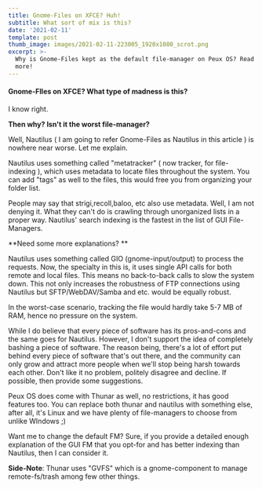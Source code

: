 ```yaml
---
title: Gnome-Files on XFCE? Huh!
subtitle: What sort of mix is this?
date: '2021-02-11'
template: post
thumb_image: images/2021-02-11-223005_1920x1080_scrot.png
excerpt: >-
  Why is Gnome-Files kept as the default file-manager on Peux OS? Read to know
  more!
---
```

#### Gnome-FIles on XFCE? What type of madness is this?

I know right.

**Then why? Isn't it the worst file-manager?**

Well, Nautilus ( I am going to refer Gnome-Files as Nautilus in this article ) is nowhere near worse. Let me explain.

Nautilus uses something called "metatracker" ( now tracker, for file-indexing ), which uses metadata to locate files throughout the system. You can add "tags" as well to the files, this would free you from organizing your folder list.

People may say that strigi,recoll,baloo, etc also use metadata. Well, I am not denying it. What they can't do is crawling through unorganized lists in a proper way. Nautilus' search indexing is the fastest in the list of GUI File-Managers.

\*\*Need some more explanations? \*\*

Nautilus uses something called GIO (gnome-input/output) to process the requests. Now, the specialty in this is, it uses single API calls for both remote and local files. This means no back-to-back calls to slow the system down. This not only increases the robustness of FTP connections using Nautilus but SFTP/WebDAV/Samba and etc. would be equally robust.

In the worst-case scenario, tracking the file would hardly take 5-7 MB of RAM, hence no pressure on the system.

While I do believe that every piece of software has its pros-and-cons and the same goes for Nautilus. However, I don't support the idea of completely bashing a piece of software. The reason being, there's a lot of effort put behind every piece of software that's out there, and the community can only grow and attract more people when we'll stop being harsh towards each other. Don't like it no problem, politely disagree and decline. If possible, then provide some suggestions. 

Peux OS does come with Thunar as well, no restrictions, it has good features too.  You can replace both thunar and nautilus with something else, after all, it's Linux and we have plenty of file-managers to choose from unlike WIndows ;)

Want me to change the default FM? Sure, if you provide a detailed enough explanation of the GUI FM that you opt-for and has better indexing than Nautilus, then I can consider it.

**Side-Note**: Thunar uses "GVFS" which is a gnome-component to manage remote-fs/trash among few other things.
